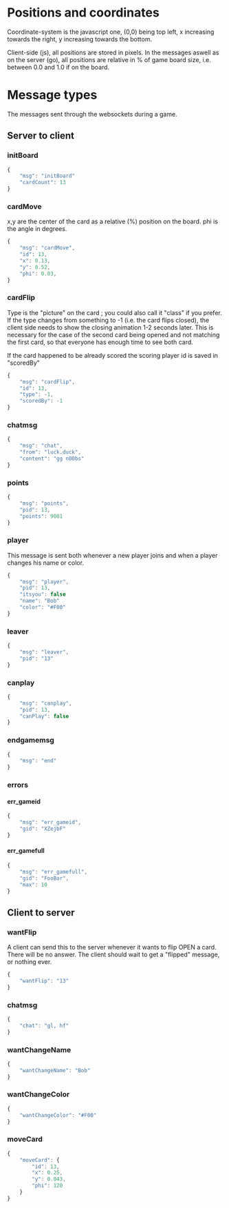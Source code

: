 Positions and coordinates
=========================
Coordinate-system is the javascript one, (0,0) being top left, x increasing towards the right, y increasing towards the bottom.

Client-side (js), all positions are stored in pixels.
In the messages aswell as on the server (go), all positions are relative in % of game board size, i.e. between 0.0 and 1.0 if on the board.

Message types
=============
The messages sent through the websockets during a game.

Server to client
----------------
### initBoard
```javascript
{
	"msg": "initBoard"
	"cardCount": 13
}
```

### cardMove
x,y are the center of the card as a relative (%) position on the board.
phi is the angle in degrees.
```javascript
{
	"msg": "cardMove",
	"id": 13,
	"x": 0.13,
	"y": 0.52,
	"phi": 0.03,
}
```

### cardFlip
Type is the "picture" on the card ; you could also call it "class" if you prefer.
If the type changes from something to -1 (i.e. the card flips closed),
the client side needs to show the closing animation 1-2 seconds later.
This is necessary for the case of the second card being opened and not matching
the first card, so that everyone has enough time to see both card.

If the card happened to be already scored the scoring player id is saved in "scoredBy"
```javascript
{
	"msg": "cardFlip",
	"id": 13,
	"type": -1,
	"scoredBy": -1
}
```

### chatmsg
```javascript
{
	"msg": "chat",
	"from": "luck.duck",
	"content": "gg n00bs"
}
```

### points
```javascript
{
	"msg": "points",
	"pid": 13,
	"points": 9001
}
```

### player
This message is sent both whenever a new player joins and when a player changes his name or color.
```javascript
{
	"msg": "player",
	"pid": 13,
	"itsyou": false
	"name": "Bob"
	"color": "#F00"
}
```

### leaver
```javascript
{
	"msg": "leaver",
	"pid": "13"
}
```

### canplay
```javascript
{
	"msg": "canplay",
	"pid": 13,
	"canPlay": false
}
```

### endgamemsg
```javascript
{
	"msg": "end"
}
```

### errors

#### err\_gameid
```javascript
{
	"msg": "err_gameid",
	"gid": "XZejbF"
}
```

#### err\_gamefull
```javascript
{
	"msg": "err_gamefull",
	"gid": "FooBar",
	"max": 10
}
```

Client to server
----------------

### wantFlip
A client can send this to the server whenever it wants to flip OPEN a card. There will be no answer.
The client should wait to get a "flipped" message, or nothing ever.
```javascript
{
	"wantFlip": "13"
}
```

### chatmsg
```javascript
{
	"chat": "gl, hf"
}
```

### wantChangeName
```javascript
{
	"wantChangeName": "Bob"
}
```

### wantChangeColor
```javascript
{
	"wantChangeColor": "#F00"
}
```

### moveCard
```javascript
{
	"moveCard": {
		"id": 13,
		"x": 0.25,
		"y": 0.043,
		"phi": 120
	}
}
```
